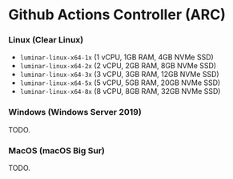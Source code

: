 # Github Actions Controller (ARC)


### Linux (Clear Linux)

- `luminar-linux-x64-1x` (1 vCPU, 1GB RAM, 4GB NVMe SSD)
- `luminar-linux-x64-2x` (2 vCPU, 2GB RAM, 8GB NVMe SSD)
- `luminar-linux-x64-3x` (3 vCPU, 3GB RAM, 12GB NVMe SSD)
- `luminar-linux-x64-5x` (5 vCPU, 5GB RAM, 20GB NVMe SSD)
- `luminar-linux-x64-8x` (8 vCPU, 8GB RAM, 32GB NVMe SSD)

### Windows (Windows Server 2019)

TODO.

### MacOS (macOS Big Sur)

TODO.